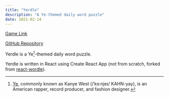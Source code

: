 ```yaml
---
title: "Yerdle"
description: "A Ye-themed daily word puzzle"
date: 2021-02-14
---
```


[Game Link](https://yerdle.bensonkitia.com)

[GitHub Repository]("https://github.com/bensonkitia/yerdle")

Yerdle is a Ye[^1]-themed daily word puzzle.

Yerdle is written in React using Create React App (not from scratch, forked from [react-wordle](https://github.com/cwackerfuss/react-wordle)).

[^1]: [Ye](https://en.wikipedia.org/wiki/Kanye_West), commonly known as Kanye West (/ˈkɑːnjeɪ/ KAHN-yay), is an American rapper, record producer, and fashion designer.

